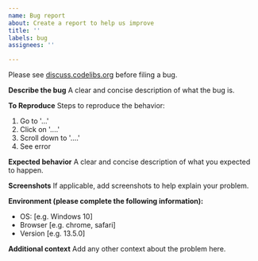 ```yaml
---
name: Bug report
about: Create a report to help us improve
title: ''
labels: bug
assignees: ''

---
```


Please see [discuss.codelibs.org](https://discuss.codelibs.org/c/FessEN/8) before filing a bug.

**Describe the bug**
A clear and concise description of what the bug is.

**To Reproduce**
Steps to reproduce the behavior:
1. Go to '...'
2. Click on '....'
3. Scroll down to '....'
4. See error

**Expected behavior**
A clear and concise description of what you expected to happen.

**Screenshots**
If applicable, add screenshots to help explain your problem.

**Environment (please complete the following information):**
 - OS: [e.g. Windows 10]
 - Browser [e.g. chrome, safari]
 - Version [e.g. 13.5.0]

**Additional context**
Add any other context about the problem here.
